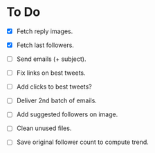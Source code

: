 # To Do

- [X] Fetch reply images.
- [X] Fetch last followers.
- [ ] Send emails (+ subject).
- [ ] Fix links on best tweets.
- [ ] Add clicks to best tweets?
- [ ] Deliver 2nd batch of emails.
- [ ] Add suggested followers on image.
- [ ] Clean unused files.

- [ ] Save original follower count to compute trend.

